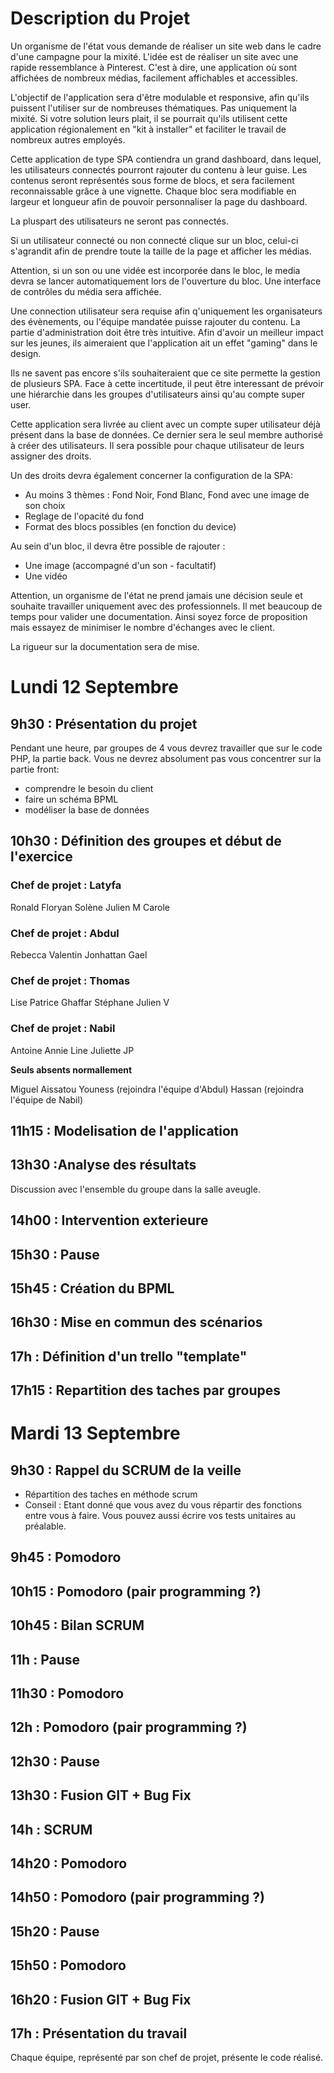 # Description du Projet

Un organisme de l'état vous demande de réaliser un site web dans le cadre d'une campagne pour la mixité. L'idée est de réaliser un site avec une rapide ressemblance à Pinterest. C'est à dire, une application où sont affichées de nombreux médias, facilement affichables et accessibles.

L'objectif de l'application sera d'être modulable et responsive, afin qu'ils puissent l'utiliser sur de nombreuses thématiques. Pas uniquement la mixité. Si votre solution leurs plait, il se pourrait qu'ils utilisent cette application régionalement en "kit à installer" et faciliter le travail de nombreux autres employés.

Cette application de type SPA contiendra un grand dashboard, dans lequel, les utilisateurs connectés pourront rajouter du contenu à leur guise. Les contenus seront représentés sous forme de blocs, et sera facilement reconnaissable grâce à une vignette. Chaque bloc sera modifiable en largeur et longueur afin de pouvoir personnaliser la page du dashboard. 

La pluspart des utilisateurs ne seront pas connectés.

Si un utilisateur connecté ou non connecté clique sur un bloc, celui-ci s'agrandit afin de prendre toute la taille de la page et afficher les médias. 

Attention, si un son ou une vidée est incorporée dans le bloc, le media devra se lancer automatiquement lors de l'ouverture du bloc. Une interface de contrôles du média sera affichée.


Une connection utilisateur sera requise afin q'uniquement les organisateurs des évènements, ou l'équipe mandatée puisse rajouter du contenu.
La partie d'administration doit être très intuitive. Afin d'avoir un meilleur impact sur les jeunes, ils aimeraient que l'application ait un effet "gaming" dans le design.

Ils ne savent pas encore s'ils souhaiteraient que ce site permette la gestion de plusieurs SPA.
Face à cette incertitude, il peut être interessant de prévoir une hiérarchie dans les groupes d'utilisateurs ainsi qu'au compte super user. 

Cette application sera livrée au client avec un compte super utilisateur déjà présent dans la base de données.  Ce dernier sera le seul membre authorisé à créer des utilisateurs. Il sera possible pour chaque utilisateur de leurs assigner des droits.

Un des droits devra également concerner la configuration de la SPA:

 - Au moins 3 thèmes : Fond Noir, Fond Blanc, Fond avec une image de son choix
 - Reglage de l'opacité du fond
 - Format des blocs possibles (en fonction du device)

Au sein d'un bloc, il devra être possible de rajouter :

* Une image (accompagné d'un son - facultatif)
* Une vidéo


Attention, un organisme de l'état ne prend jamais une décision seule et souhaite travailler uniquement avec des professionnels. Il met beaucoup de temps pour valider une documentation. Ainsi soyez force de proposition mais essayez de minimiser le nombre d'échanges avec le client. 

La rigueur sur la documentation sera de mise. 

# Lundi 12 Septembre
## 9h30 : Présentation du projet
Pendant une heure, par groupes de 4 vous devrez travailler que sur le code PHP, la partie back. Vous ne devrez absolument pas vous concentrer sur la partie front:

* comprendre le besoin du client 
* faire un schéma BPML
* modéliser la base de données

## 10h30 : Définition des groupes et début de l'exercice
### Chef de projet : Latyfa

   Ronald
   Floryan
   Solène
   Julien M
   Carole

### Chef de projet : Abdul

   Rebecca
   Valentin
   Jonhattan
   Gael

### Chef de projet : Thomas

   Lise
   Patrice
   Ghaffar
   Stéphane
   Julien V

### Chef de projet : Nabil

   Antoine
   Annie Line
   Juliette
   JP

**Seuls absents normallement**

   Miguel
   Aissatou
   Youness (rejoindra l'équipe d'Abdul)
   Hassan (rejoindra l'équipe de Nabil)
   
## 11h15 : Modelisation de l'application

## 13h30 :Analyse des résultats
Discussion avec l'ensemble du groupe dans la salle aveugle. 

## 14h00 : Intervention exterieure

## 15h30 : Pause
## 15h45 : Création du BPML
## 16h30 : Mise en commun des scénarios
## 17h : Définition d'un trello "template"
## 17h15 : Repartition des taches par groupes

# Mardi 13 Septembre
## 9h30 : Rappel du SCRUM de la veille

* Répartition des taches en méthode scrum
* Conseil : Etant donné que vous avez du vous répartir des fonctions entre vous à faire. Vous pouvez aussi écrire vos tests unitaires au préalable.

## 9h45 : Pomodoro
## 10h15 : Pomodoro (pair programming ?)
## 10h45 : Bilan SCRUM
## 11h : Pause
## 11h30 : Pomodoro
## 12h : Pomodoro (pair programming ?)
## 12h30 : Pause

## 13h30 : Fusion GIT + Bug Fix
## 14h : SCRUM
## 14h20 : Pomodoro
## 14h50 : Pomodoro (pair programming ?)
## 15h20 : Pause
## 15h50 : Pomodoro
## 16h20 : Fusion GIT + Bug Fix
## 17h : Présentation du travail
Chaque équipe, représenté par son chef de projet, présente le code réalisé. 


